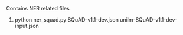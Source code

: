Contains NER related files

1. python ner_squad.py SQuAD-v1.1-dev.json unilm-SQuAD-v1.1-dev-input.json
